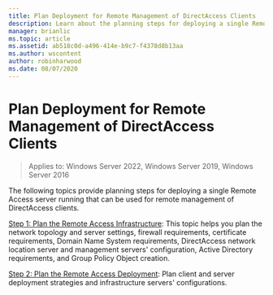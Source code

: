 ```yaml
---
title: Plan Deployment for Remote Management of DirectAccess Clients
description: Learn about the planning steps for deploying a single Remote Access server running that can be used for remote management of DirectAccess clients.
manager: brianlic
ms.topic: article
ms.assetid: ab518c0d-a496-414e-b9c7-f4378d8b13aa
ms.author: wscontent
author: robinharwood
ms.date: 08/07/2020
---
```

# Plan Deployment for Remote Management of DirectAccess Clients

>Applies to: Windows Server 2022, Windows Server 2019, Windows Server 2016

The following topics provide planning steps for deploying a single Remote Access server running that can be used for remote management of DirectAccess clients.

[Step 1: Plan the Remote Access Infrastructure](Step-1-Plan-the-Remote-Access-Infrastructure.md): This topic helps you plan the network topology and server settings, firewall requirements, certificate requirements, Domain Name System requirements, DirectAccess network location server and management servers' configuration, Active Directory requirements, and Group Policy Object creation.

[Step 2: Plan the Remote Access Deployment](Step-2-Plan-the-Remote-Access-Deployment.md): Plan client and server deployment strategies and  infrastructure servers' configurations.




